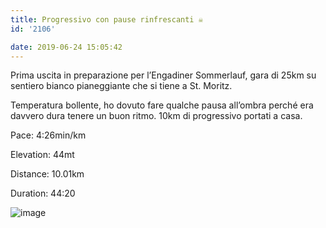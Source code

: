 ```yaml
---
title: Progressivo con pause rinfrescanti ☠️
id: '2106'

date: 2019-06-24 15:05:42
---
```


Prima uscita in preparazione per l’Engadiner Sommerlauf, gara di 25km su sentiero bianco pianeggiante che si tiene a St. Moritz.

Temperatura bollente, ho dovuto fare qualche pausa all’ombra perché era davvero dura tenere un buon ritmo. 10km di progressivo portati a casa.

Pace: 4:26min/km

Elevation: 44mt

Distance: 10.01km

Duration: 44:20

![image](/images/2021/08/20190624-activity-image_huba9cf9cd10d4dd038d4407b9d1ef0e4e_12257_700x0_resize_q75_box.jpg)

<!-- ![image](/images/2021/08/20190624-activity-map_hu123846cc888c2cf4bf4c013d2a57be27_87716_700x0_resize_box_3.png) -->

